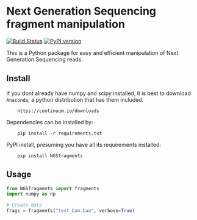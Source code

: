# Next Generation Sequencing fragment manipulation

[![Build Status](https://travis-ci.org/kylessmith/NGSfragments.svg?branch=master)](https://travis-ci.org/kylessmith/NGSfragments) [![PyPI version](https://badge.fury.io/py/NGSfragments.svg)](https://badge.fury.io/py/NGSfragments)

This is a Python package for easy and efficient manipulation
of Next Generation Sequencing reads.


## Install

If you dont already have numpy and scipy installed, it is best to download
`Anaconda`, a python distribution that has them included.  
```
    https://continuum.io/downloads
```

Dependencies can be installed by:

```
    pip install -r requirements.txt
```

PyPI install, presuming you have all its requirements installed:
```
    pip install NGSfragments
```

## Usage

```python
from NGSfragments import fragments
import numpy as np

# Create data
frags = fragments("test_bam.bam", verbose=True)
```
